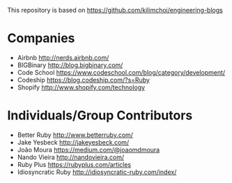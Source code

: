 This repository is based on https://github.com/kilimchoi/engineering-blogs

# Companies

* Airbnb http://nerds.airbnb.com/
* BIGBinary http://blog.bigbinary.com/
* Code School https://www.codeschool.com/blog/category/development/
* Codeship https://blog.codeship.com/?s=Ruby
* Shopify http://www.shopify.com/technology

# Individuals/Group Contributors

* Better Ruby http://www.betterruby.com/
* Jake Yesbeck http://jakeyesbeck.com/
* João Moura https://medium.com/@joaomdmoura
* Nando Vieira http://nandovieira.com/
* Ruby Plus https://rubyplus.com/articles
* Idiosyncratic Ruby http://idiosyncratic-ruby.com/index/

